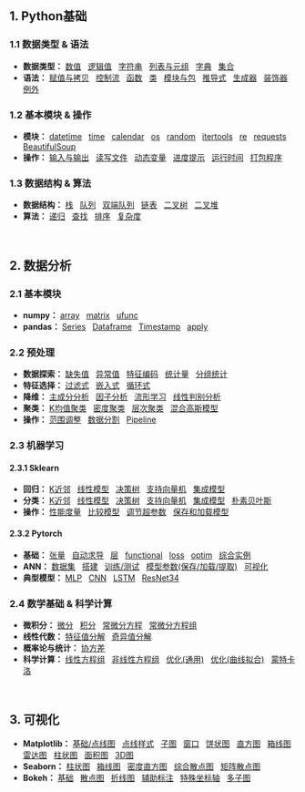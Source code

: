 ## 1. Python基础
### 1.1 数据类型 & 语法
* **数据类型：**
[数值](https://github.com/ZBTGL/summary/blob/master/Python/Basics/obj_%E6%95%B0%E5%80%BC.py)
&nbsp; [逻辑值](https://github.com/ZBTGL/summary/blob/master/Python/Basics/obj_%E9%80%BB%E8%BE%91%E5%80%BC.py)
&nbsp; [字符串](https://github.com/ZBTGL/summary/blob/master/Python/Basics/obj_%E5%AD%97%E7%AC%A6%E4%B8%B2.py) 
&nbsp; [列表与元组](https://github.com/ZBTGL/summary/blob/master/Python/Basics/obj_%E5%88%97%E8%A1%A8%E4%B8%8E%E5%85%83%E7%BB%84.py)
&nbsp; [字典](https://github.com/ZBTGL/summary/blob/master/Python/Basics/obj_%E5%AD%97%E5%85%B8.py)
&nbsp; [集合](https://github.com/ZBTGL/summary/blob/master/Python/Basics/obj_%E9%9B%86%E5%90%88.py)
* **语法：** 
[赋值与拷贝](https://github.com/ZBTGL/summary/blob/master/Python/Basics/syntax_%E8%B5%8B%E5%80%BC%E4%B8%8E%E6%8B%B7%E8%B4%9D.py)
&nbsp; [控制流](https://github.com/ZBTGL/summary/blob/master/Python/Basics/syntax_%E6%8E%A7%E5%88%B6%E6%B5%81.py) 
&nbsp; [函数](https://github.com/ZBTGL/summary/blob/master/Python/Basics/syntax_%E5%87%BD%E6%95%B0.py)
&nbsp; [类](https://github.com/ZBTGL/summary/blob/master/Python/Basics/syntax_%E7%B1%BB.py)
&nbsp; [模块与包](https://github.com/ZBTGL/summary/blob/master/Python/Basics/syntax_%E6%A8%A1%E5%9D%97%E4%B8%8E%E5%8C%85.py)
&nbsp; [推导式](https://github.com/ZBTGL/summary/blob/master/Python/Basics/syntax_%E6%8E%A8%E5%AF%BC%E5%BC%8F.py)
&nbsp; [生成器](https://github.com/ZBTGL/summary/blob/master/Python/Basics/syntax_%E7%94%9F%E6%88%90%E5%99%A8.py)
&nbsp; [装饰器](https://github.com/ZBTGL/summary/blob/master/Python/Basics/syntax_%E8%A3%85%E9%A5%B0%E5%99%A8.py)
&nbsp; [例外](https://github.com/ZBTGL/summary/blob/master/Python/Basics/syntax_%E4%BE%8B%E5%A4%96.py)

### 1.2 基本模块 & 操作
* **模块：**
[datetime](https://github.com/ZBTGL/summary/blob/master/Python/Basics/module_datetime.py)
&nbsp; [time](https://github.com/ZBTGL/summary/blob/master/Python/Basics/module_time.py)
&nbsp; [calendar](https://github.com/ZBTGL/summary/blob/master/Python/Basics/module_calendar.py)
&nbsp; [os](https://github.com/ZBTGL/summary/blob/master/Python/Basics/module_os.py)
&nbsp; [random](https://github.com/ZBTGL/summary/blob/master/Python/Basics/module_random.py)
&nbsp; [itertools](https://github.com/ZBTGL/summary/blob/master/Python/Basics/module_itertools.py)
&nbsp; [re](https://github.com/ZBTGL/summary/blob/master/Python/Basics/module_re.py)
&nbsp; [requests](https://github.com/ZBTGL/summary/blob/master/Python/Basics/module_requests.py)
&nbsp; [BeautifulSoup](https://github.com/ZBTGL/summary/blob/master/Python/Basics/module_BeautifulSoup.py)
* **操作：**
[输入与输出](https://github.com/ZBTGL/summary/blob/master/Python/Basics/op_%E8%BE%93%E5%85%A5%E4%B8%8E%E8%BE%93%E5%87%BA.py)
&nbsp; [读写文件](https://github.com/ZBTGL/summary/blob/master/Python/Basics/op_%E8%AF%BB%E5%86%99%E6%96%87%E4%BB%B6.py)
&nbsp; [动态变量](https://github.com/ZBTGL/summary/blob/master/Python/Basics/op_%E5%8A%A8%E6%80%81%E5%8F%98%E9%87%8F.py)
&nbsp; [进度提示](https://github.com/ZBTGL/summary/blob/master/Python/Basics/op_%E8%BF%9B%E5%BA%A6%E6%8F%90%E7%A4%BA.py)
&nbsp; [运行时间](https://github.com/ZBTGL/summary/blob/master/Python/Basics/op_%E8%BF%90%E8%A1%8C%E6%97%B6%E9%97%B4.py)
&nbsp; [打包程序](https://github.com/ZBTGL/summary/blob/master/Python/Basics/op_%E6%89%93%E5%8C%85%E7%A8%8B%E5%BA%8F.txt)


### 1.3 数据结构 & 算法
* **数据结构：**
[栈](https://github.com/ZBTGL/summary/blob/master/Python/Basics/DS_linear_%E6%A0%88.py)
&nbsp; [队列](https://github.com/ZBTGL/summary/blob/master/Python/Basics/DS_linear_%E9%98%9F%E5%88%97.py)
&nbsp; [双端队列](https://github.com/ZBTGL/summary/blob/master/Python/Basics/DS_linear_%E5%8F%8C%E7%AB%AF%E9%98%9F%E5%88%97.py)
&nbsp; [链表](https://github.com/ZBTGL/summary/blob/master/Python/Basics/DS_linear_%E9%93%BE%E8%A1%A8.py)
&nbsp; [二叉树](https://github.com/ZBTGL/summary/blob/master/Python/Basics/DS_tree_%E4%BA%8C%E5%8F%89%E6%A0%91.py)
&nbsp; [二叉堆](https://github.com/ZBTGL/summary/blob/master/Python/Basics/DS_tree_%E4%BA%8C%E5%8F%89%E5%A0%86.py)
* **算法：**
[递归](https://github.com/ZBTGL/summary/blob/master/Python/Basics/algr_%E9%80%92%E5%BD%92.py)
&nbsp; [查找](https://github.com/ZBTGL/summary/blob/master/Python/Basics/algr_%E6%9F%A5%E6%89%BE.py)
&nbsp; [排序](https://github.com/ZBTGL/summary/blob/master/Python/Basics/algr_%E6%8E%92%E5%BA%8F.py)
&nbsp; [复杂度](https://github.com/ZBTGL/summary/blob/master/Python/Basics/algr_%E5%A4%8D%E6%9D%82%E5%BA%A6.py)
<br/>


## 2. 数据分析
### 2.1 基本模块
* **numpy：**
[array](https://github.com/ZBTGL/summary/blob/master/Python/DataAnalysis/np_array.py)
&nbsp; [matrix](https://github.com/ZBTGL/summary/blob/master/Python/DataAnalysis/np_matrix.py)
&nbsp; [ufunc](https://github.com/ZBTGL/summary/blob/master/Python/DataAnalysis/np_ufunc.py)
* **pandas：**
[Series](https://github.com/ZBTGL/summary/blob/master/Python/DataAnalysis/pd_series.py)
&nbsp; [Dataframe](https://github.com/ZBTGL/summary/blob/master/Python/DataAnalysis/pd_dataframe.py)
&nbsp; [Timestamp](https://github.com/ZBTGL/summary/blob/master/Python/DataAnalysis/pd_timestamp.py)
&nbsp; [apply](https://github.com/ZBTGL/summary/blob/master/Python/DataAnalysis/pd_apply.py)

### 2.2 预处理
* **数据探索：** 
[缺失值](https://github.com/ZBTGL/summary/blob/master/Python/DataAnalysis/quality_null.py)
&nbsp; [异常值](https://github.com/ZBTGL/summary/blob/master/Python/DataAnalysis/quality_abnorm.py)
&nbsp; [特征编码](https://github.com/ZBTGL/summary/blob/master/Python/DataAnalysis/quality_featureCoding.py)
&nbsp; [统计量](https://github.com/ZBTGL/summary/blob/master/Python/DataAnalysis/stat_index.py)
&nbsp; [分组统计](https://github.com/ZBTGL/summary/blob/master/Python/DataAnalysis/stat_group.py)
* **特征选择：** 
[过滤式](https://github.com/ZBTGL/summary/blob/master/Python/DataAnalysis/select_filter.py)
&nbsp; [嵌入式](https://github.com/ZBTGL/summary/blob/master/Python/DataAnalysis/select_model.py)
&nbsp; [循环式](https://github.com/ZBTGL/summary/blob/master/Python/DataAnalysis/select_recur.py)
* **降维：** 
[主成分分析](https://github.com/ZBTGL/summary/blob/master/Python/DataAnalysis/reduceDim_PCA.py)
&nbsp; [因子分析](https://github.com/ZBTGL/summary/blob/master/Python/DataAnalysis/reduceDim_factorAnalysis.py)
&nbsp; [流形学习](https://github.com/ZBTGL/summary/blob/master/Python/DataAnalysis/reduceDim_manifold.py)
&nbsp; [线性判别分析](https://github.com/ZBTGL/summary/blob/master/Python/DataAnalysis/reduceDim_LDA.py)
* **聚类：**
[K均值聚类](https://github.com/ZBTGL/summary/blob/master/Python/DataAnalysis/clst_kmeans.py)
&nbsp; [密度聚类](https://github.com/ZBTGL/summary/blob/master/Python/DataAnalysis/clst_DBSCAN.py)
&nbsp; [层次聚类](https://github.com/ZBTGL/summary/blob/master/Python/DataAnalysis/clst_agglo.py)
&nbsp; [混合高斯模型](https://github.com/ZBTGL/summary/blob/master/Python/DataAnalysis/clst_mixGauss.py)
* **操作：**
[范围调整](https://github.com/ZBTGL/summary/blob/master/Python/DataAnalysis/op_rescale.py)
&nbsp; [数据分割](https://github.com/ZBTGL/summary/blob/master/Python/DataAnalysis/op_split.py)
&nbsp; [Pipeline](https://github.com/ZBTGL/summary/blob/master/Python/DataAnalysis/op_pipeline.py)

### 2.3 机器学习
#### 2.3.1 Sklearn
* **回归：**
[K近邻](https://github.com/ZBTGL/summary/blob/master/Python/Models/Sklearn/regr_KNN.py)
&nbsp; [线性模型](https://github.com/ZBTGL/summary/blob/master/Python/Models/Sklearn/regr_linear.py)
&nbsp; [决策树](https://github.com/ZBTGL/summary/blob/master/Python/Models/Sklearn/regr_DT.py) 
&nbsp; [支持向量机](https://github.com/ZBTGL/summary/blob/master/Python/Models/Sklearn/regr_SVM.py)
&nbsp; [集成模型](https://github.com/ZBTGL/summary/blob/master/Python/Models/Sklearn/regr_ensemble.py)
* **分类：**
[K近邻](https://github.com/ZBTGL/summary/blob/master/Python/Models/Sklearn/clf_KNN.py)
&nbsp; [线性模型](https://github.com/ZBTGL/summary/blob/master/Python/Models/Sklearn/clf_linear.py)
&nbsp; [决策树](https://github.com/ZBTGL/summary/blob/master/Python/Models/Sklearn/clf_DT.py)
&nbsp; [支持向量机](https://github.com/ZBTGL/summary/blob/master/Python/Models/Sklearn/clf_SVM.py)
&nbsp; [集成模型](https://github.com/ZBTGL/summary/blob/master/Python/Models/Sklearn/clf_ensemble.py)
&nbsp; [朴素贝叶斯](https://github.com/ZBTGL/summary/blob/master/Python/Models/Sklearn/clf_NB.py)
* **操作：**
[性能度量](https://github.com/ZBTGL/summary/blob/master/Python/Models/Sklearn/op_metrics.py)
&nbsp; [比较模型](https://github.com/ZBTGL/summary/blob/master/Python/Models/Sklearn/op_CompareModel.py)
&nbsp; [调节超参数](https://github.com/ZBTGL/summary/blob/master/Python/Models/Sklearn/op_TuneHyperparam.py)
&nbsp; [保存和加载模型](https://github.com/ZBTGL/summary/blob/master/Python/Models/Sklearn/op_SaveLoad.py)

#### 2.3.2 Pytorch
* **基础：**
[张量](https://github.com/ZBTGL/summary/blob/master/Python/Models/Pytorch/basic_tensor.py)
&nbsp; [自动求导](https://github.com/ZBTGL/summary/blob/master/Python/Models/Pytorch/basic_autograd.py)
&nbsp; [层](https://github.com/ZBTGL/summary/blob/master/Python/Models/Pytorch/basic_layer.py)
&nbsp; [functional](https://github.com/ZBTGL/summary/blob/master/Python/Models/Pytorch/basic_functional.py) 
&nbsp; [loss](https://github.com/ZBTGL/summary/blob/master/Python/Models/Pytorch/basic_loss.py)
&nbsp; [optim](https://github.com/ZBTGL/summary/blob/master/Python/Models/Pytorch/basic_optim.py) 
&nbsp; [综合实例](https://github.com/ZBTGL/summary/blob/master/Python/Models/Pytorch/basic_review.py)
* **ANN：**
[数据集](https://github.com/ZBTGL/summary/blob/master/Python/Models/Pytorch/nn_datasets.py)
&nbsp; [搭建](https://github.com/ZBTGL/summary/blob/master/Python/Models/Pytorch/nn_BuildNN.py)
&nbsp; [训练/测试](https://github.com/ZBTGL/summary/blob/master/Python/Models/Pytorch/nn_TrainTest.py)
&nbsp; [模型参数(保存/加载/提取)](https://github.com/ZBTGL/summary/blob/master/Python/Models/Pytorch/nn_SaveLoadParam.py)
&nbsp; [可视化](https://github.com/ZBTGL/summary/blob/master/Python/Models/Pytorch/nn_tensorboardX.py)
* **典型模型：**
[MLP](https://github.com/ZBTGL/summary/blob/master/Python/Models/Pytorch/model_MLP.py)
&nbsp; [CNN](https://github.com/ZBTGL/summary/blob/master/Python/Models/Pytorch/model_CNN.py)
&nbsp; [LSTM](https://github.com/ZBTGL/summary/blob/master/Python/Models/Pytorch/model_LSTM.py)
&nbsp; [ResNet34](https://github.com/ZBTGL/summary/blob/master/Python/Models/Pytorch/model_ResNet34.py)

### 2.4 数学基础 & 科学计算
* **微积分：**
[微分](https://github.com/ZBTGL/summary/blob/master/Python/Math/calculous_differential.py)
&nbsp; [积分](https://github.com/ZBTGL/summary/blob/master/Python/Math/calculous_Integration.py)
&nbsp; [常微分方程](https://github.com/ZBTGL/summary/blob/master/Python/Math/calculous_ode.py)
&nbsp; [常微分方程组](https://github.com/ZBTGL/summary/blob/master/Python/Math/calculous_odes.py)
* **线性代数：**
[特征值分解](https://github.com/ZBTGL/summary/blob/master/Python/Math/linalg_evd.py)
&nbsp; [奇异值分解](https://github.com/ZBTGL/summary/blob/master/Python/Math/linalg_svd.py)
* **概率论与统计：**
[协方差](https://github.com/ZBTGL/summary/blob/master/Python/Math/stat_cov.py)
* **科学计算：**
[线性方程组](https://github.com/ZBTGL/summary/blob/master/Python/Math/alg_LinearEqs.py)
&nbsp; [非线性方程组](https://github.com/ZBTGL/summary/blob/master/Python/Math/alg_NonlinearEqs.py)
&nbsp; [优化(通用)](https://github.com/ZBTGL/summary/blob/master/Python/Math/optim_General.py)
&nbsp; [优化(曲线拟合)](https://github.com/ZBTGL/summary/blob/master/Python/Math/optim_CurveFit.py)
&nbsp; [蒙特卡洛](https://github.com/ZBTGL/summary/blob/master/Python/Math/random_MonteCarlo.py)
<br/>


## 3. 可视化
* **Matplotlib：** 
[基础/点线图](https://github.com/ZBTGL/summary/blob/master/Python/Visualization/mpl_basic_scatter_plot.py)
&nbsp; [点线样式](https://github.com/ZBTGL/summary/blob/master/Python/Visualization/mpl_style.py)
&nbsp; [子图](https://github.com/ZBTGL/summary/blob/master/Python/Visualization/mpl_subplot.py)
&nbsp; [窗口](https://github.com/ZBTGL/summary/blob/master/Python/Visualization/mpl_window.py)
&nbsp; [饼状图](https://github.com/ZBTGL/summary/blob/master/Python/Visualization/mpl_%E9%A5%BC%E7%8A%B6%E5%9B%BE.py)
&nbsp; [直方图](https://github.com/ZBTGL/summary/blob/master/Python/Visualization/mpl_%E7%9B%B4%E6%96%B9%E5%9B%BE.py)
&nbsp; [箱线图](https://github.com/ZBTGL/summary/blob/master/Python/Visualization/mpl_%E7%AE%B1%E7%BA%BF%E5%9B%BE.py)
&nbsp; [雷达图](https://github.com/ZBTGL/summary/blob/master/Python/Visualization/mpl_%E9%9B%B7%E8%BE%BE%E5%9B%BE.py)
&nbsp; [柱状图](https://github.com/ZBTGL/summary/blob/master/Python/Visualization/mpl_%E6%9F%B1%E7%8A%B6%E5%9B%BE%E5%92%8C%E5%A0%86%E5%8F%A0%E5%9B%BE.py)
&nbsp; [面积图](https://github.com/ZBTGL/summary/blob/master/Python/Visualization/mpl_(%E5%A1%AB%E5%85%85)%E9%9D%A2%E7%A7%AF%E5%9B%BE.py)
&nbsp; [3D图](https://github.com/ZBTGL/summary/blob/master/Python/Visualization/mpl_3D%E5%9B%BE.py)
* **Seaborn：** 
[柱状图](https://github.com/ZBTGL/summary/blob/master/Python/Visualization/sns_%E6%9F%B1%E7%8A%B6%E5%9B%BE.py)
&nbsp; [箱线图](https://github.com/ZBTGL/summary/blob/master/Python/Visualization/sns_%E7%AE%B1%E7%BA%BF%E5%9B%BE.py)
&nbsp; [密度直方图](https://github.com/ZBTGL/summary/blob/master/Python/Visualization/sns_%E5%AF%86%E5%BA%A6%E7%9B%B4%E6%96%B9%E5%9B%BE.py)
&nbsp; [综合散点图](https://github.com/ZBTGL/summary/blob/master/Python/Visualization/sns_%E7%BB%BC%E5%90%88%E6%95%A3%E7%82%B9%E5%9B%BE.py)
&nbsp; [矩阵散点图](https://github.com/ZBTGL/summary/blob/master/Python/Visualization/sns_%E7%9F%A9%E9%98%B5%E6%95%A3%E7%82%B9%E5%9B%BE.py)
* **Bokeh：**
[基础](https://github.com/ZBTGL/summary/blob/master/Python/Visualization/bokeh_%E5%9F%BA%E7%A1%80.py)
&nbsp; [散点图](https://github.com/ZBTGL/summary/blob/master/Python/Visualization/bokeh_%E6%95%A3%E7%82%B9%E5%9B%BE.py)
&nbsp; [折线图](https://github.com/ZBTGL/summary/blob/master/Python/Visualization/bokeh_%E6%8A%98%E7%BA%BF%E5%9B%BE.py)
&nbsp; [辅助标注](https://github.com/ZBTGL/summary/blob/master/Python/Visualization/bokeh_%E8%BE%85%E5%8A%A9%E6%A0%87%E6%B3%A8.py)
&nbsp; [特殊坐标轴](https://github.com/ZBTGL/summary/blob/master/Python/Visualization/bokeh_%E7%89%B9%E6%AE%8A%E5%9D%90%E6%A0%87%E8%BD%B4.py)
&nbsp; [多子图](https://github.com/ZBTGL/summary/blob/master/Python/Visualization/bokeh_%E5%A4%9A%E5%9B%BE%E8%A1%A8.py)
